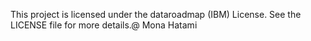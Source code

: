 This project is licensed under the dataroadmap (IBM) License. See the LICENSE file for more details.@	Mona Hatami 

